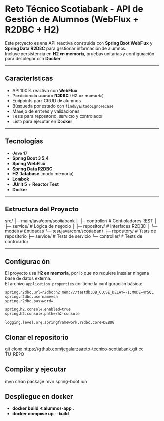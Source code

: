 # Reto Técnico Scotiabank - API de Gestión de Alumnos (WebFlux + R2DBC + H2)

Este proyecto es una API reactiva construida con **Spring Boot WebFlux** y **Spring Data R2DBC** para gestionar información de alumnos.  
Incluye persistencia en **H2 en memoria**, pruebas unitarias y configuración para desplegar con **Docker**.

---

## Características
- API 100% reactiva con **WebFlux**
- Persistencia usando **R2DBC** (H2 en memoria)
- Endpoints para CRUD de alumnos
- Búsqueda por estado con `findByEstadoIgnoreCase`
- Manejo de errores y validaciones
- Tests para repositorio, servicio y controlador
- Listo para ejecutar en **Docker**

---

## Tecnologías
- **Java 17**
- **Spring Boot 3.5.4**
- **Spring WebFlux**
- **Spring Data R2DBC**
- **H2 Database** (modo memoria)
- **Lombok**
- **JUnit 5** + **Reactor Test**
- **Docker**

---

## Estructura del Proyecto
src/
├─ main/java/com/scotiabank
│ ├─ controller/ # Controladores REST
│ ├─ service/ # Lógica de negocio
│ ├─ repository/ # Interfaces R2DBC
│ └─ model/ # Entidades
└─ test/java/com/scotiabank
├─ repository/ # Tests de repositorio
├─ service/ # Tests de servicio
└─ controller/ # Tests de controlador


---

## Configuración
El proyecto usa **H2 en memoria**, por lo que no requiere instalar ninguna base de datos externa.  
El archivo `application.properties` contiene la configuración básica:

```properties
spring.r2dbc.url=r2dbc:h2:mem:///testdb;DB_CLOSE_DELAY=-1;MODE=MYSQL
spring.r2dbc.username=sa
spring.r2dbc.password=

spring.h2.console.enabled=true
spring.h2.console.path=/h2-console

logging.level.org.springframework.r2dbc.core=DEBUG
```

## Clonar el repositorio
git clone https://github.com/jegalarza/reto-tecnico-scotiabank.git
cd TU_REPO

## Compilar y ejecutar
mvn clean package
mvn spring-boot:run

## Despliegue en docker
- **docker build -t alumnos-app .**
- **docker compose up --build**


